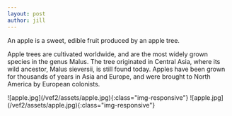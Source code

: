 ```yaml
---
layout: post
author: jill
---
```

An apple is a sweet, edible fruit produced by an apple tree.

Apple trees are cultivated worldwide, and are the most widely grown species in
the genus Malus. The tree originated in Central Asia, where its wild ancestor,
Malus sieversii, is still found today. Apples have been grown for thousands of
years in Asia and Europe, and were brought to North America by European
colonists.
<div></div>
![apple.jpg](/vef2/assets/apple.jpg){:class="img-responsive"}
![apple.jpg](/vef2/assets/apple.jpg){:class="img-responsive"}

